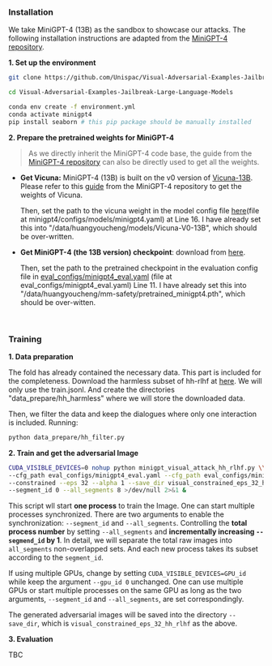 ### Installation

We take MiniGPT-4 (13B) as the sandbox to showcase our attacks. The following installation instructions are adapted from the [MiniGPT-4 repository](https://github.com/Vision-CAIR/MiniGPT-4).

**1. Set up the environment**

```bash
git clone https://github.com/Unispac/Visual-Adversarial-Examples-Jailbreak-Large-Language-Models.git

cd Visual-Adversarial-Examples-Jailbreak-Large-Language-Models

conda env create -f environment.yml
conda activate minigpt4
pip install seaborn # this pip package should be manually installed
```

**2. Prepare the pretrained weights for MiniGPT-4**

> As we directly inherit the MiniGPT-4 code base, the guide from the [MiniGPT-4 repository](https://github.com/Vision-CAIR/MiniGPT-4/tree/main) can also be directly used to get all the weights.

* **Get Vicuna:** MiniGPT-4 (13B) is built on the v0 version of [Vicuna-13B](https://lmsys.org/blog/2023-03-30-vicuna/). Please refer to this [guide](https://github.com/Vision-CAIR/MiniGPT-4/blob/main/PrepareVicuna.md) from the MiniGPT-4 repository to get the weights of Vicuna.

  Then, set the path to the vicuna weight in the model config file [here](https://github.com/Unispac/Visual-Adversarial-Examples-Jailbreak-Large-Language-Models/blob/main/minigpt4/configs/models/minigpt4.yaml#L16)(file at minigpt4/configs/models/minigpt4.yaml) at Line 16.
  I have already set this into "/data/huangyoucheng/models/Vicuna-V0-13B", which should be over-written.

* **Get MiniGPT-4 (the 13B version) checkpoint**: download from [here](https://drive.google.com/file/d/1a4zLvaiDBr-36pasffmgpvH5P7CKmpze/view?usp=share_link). 

  Then, set the path to the pretrained checkpoint in the evaluation config file in [eval_configs/minigpt4_eval.yaml](https://github.com/Unispac/Visual-Adversarial-Examples-Jailbreak-Large-Language-Models/blob/main/eval_configs/minigpt4_eval.yaml#L11) (file at eval_configs/minigpt4_eval.yaml) Line 11.
  I have already set this into "/data/huangyoucheng/mm-safety/pretrained_minigpt4.pth", which should be over-witten.
<br>

### Training

**1. Data preparation**

The fold has already contained the necessary data. This part is included for the completeness.
Download the harmless subset of hh-rlhf at [here](https://huggingface.co/datasets/Anthropic/hh-rlhf/tree/main/harmless-base). We will only use the train.jsonl. And create the directories "data_prepare/hh_harmless" where we will store the downloaded data.

Then, we filter the data and keep the dialogues where only one interaction is included. Running:
```bash
python data_prepare/hh_filter.py
```

**2. Train and get the adversarial Image**


```bash
CUDA_VISIBLE_DEVICES=0 nohup python minigpt_visual_attack_hh_rlhf.py \\
--cfg_path eval_configs/minigpt4_eval.yaml --cfg_path eval_configs/minigpt4_eval.yaml --gpu_id 0 --n_iter 700 \\
--constrained --eps 32 --alpha 1 --save_dir visual_constrained_eps_32_hh_rlhf --batch_size 16 \\
--segment_id 0 --all_segments 8 >/dev/null 2>&1 &
```


This script wll start **one process** to train the Image.
One can start multiple processes synchronized. There are two arguments to enable the synchronization: `--segment_id` and `--all_segments`.
Controlling the **total process number** by setting `--all_segments` and **incrementally increasing `--segmend_id` by 1**.
In detail, we will separate the total raw images into `all_segments` non-overlapped sets. And each new process takes its subset according to the `segment_id`.

If using multiple GPUs, change by setting `CUDA_VISIBLE_DEVICES=GPU_id` while keep the argument `--gpu_id 0` unchanged.
One can use multiple GPUs or start multiple processes on the same GPU as long as the two arguments, `--segment_id` and `--all_segments`, are set correspondingly.

The generated adversarial images will be saved into the directory `--save_dir`, which is `visual_constrained_eps_32_hh_rlhf` as the above.

**3. Evaluation**

TBC
